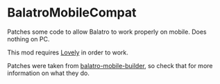# BalatroMobileCompat
Patches some code to allow Balatro to work properly on mobile. Does nothing on PC.

This mod requires [Lovely](https://github.com/ethangreen-dev/lovely-injector) in order to work.

Patches were taken from [balatro-mobile-builder](https://github.com/PGgamer2/balatro-mobile-builder), so check that for more information on what they do.
